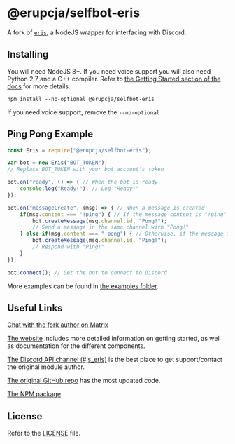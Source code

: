 @erupcja/selfbot-eris
====

A fork of [`eris`](https://abal.moe/Eris), a NodeJS wrapper for interfacing with Discord.

Installing
----------

You will need NodeJS 8+. If you need voice support you will also need Python 2.7 and a C++ compiler. Refer to [the Getting Started section of the docs](https://abal.moe/Eris/docs.html) for more details.

```
npm install --no-optional @erupcja/selfbot-eris
```

If you need voice support, remove the `--no-optional`

Ping Pong Example
-----------------

```js
const Eris = require("@erupcja/selfbot-eris");

var bot = new Eris("BOT_TOKEN");
// Replace BOT_TOKEN with your bot account's token

bot.on("ready", () => { // When the bot is ready
    console.log("Ready!"); // Log "Ready!"
});

bot.on("messageCreate", (msg) => { // When a message is created
    if(msg.content === "!ping") { // If the message content is "!ping"
        bot.createMessage(msg.channel.id, "Pong!");
        // Send a message in the same channel with "Pong!"
    } else if(msg.content === "!pong") { // Otherwise, if the message is "!pong"
        bot.createMessage(msg.channel.id, "Ping!");
        // Respond with "Ping!"
    }
});

bot.connect(); // Get the bot to connect to Discord
```

More examples can be found in [the examples folder](https://github.com/abalabahaha/eris/tree/master/examples).

Useful Links
------------

[Chat with the fork author on Matrix](https://matrix.to/#/#erupcja-selfbot-eris:laura.pm)

[The website](https://abal.moe/Eris) includes more detailed information on getting started, as well as documentation for the different components.

[The Discord API channel (#js_eris)](https://abal.moe/Eris/invite) is the best place to get support/contact the original module author.

[The original GitHub repo](https://github.com/abalabahaha/eris) has the most updated code.

[The NPM package](https://npmjs.com/package/@erupcja/selfbot-eris)

License
-------

Refer to the [LICENSE](LICENSE) file.
